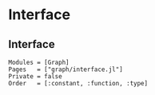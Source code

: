 
# Interface


## Interface


```@autodocs
Modules = [Graph]
Pages   = ["graph/interface.jl"]
Private = false
Order   = [:constant, :function, :type]
```
